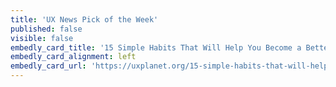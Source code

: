```yaml
---
title: 'UX News Pick of the Week'
published: false
visible: false
embedly_card_title: '15 Simple Habits That Will Help You Become a Better UX Designer'
embedly_card_alignment: left
embedly_card_url: 'https://uxplanet.org/15-simple-habits-that-will-help-you-become-a-better-ux-designer-d5ecb4aed281'
---
```

